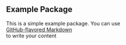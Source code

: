 ## Example Package
This is a simple example package. You can use  
[GitHub-flavored Markdown](https://guides.github.com/features/mastering-markdown/)  
to write your content
